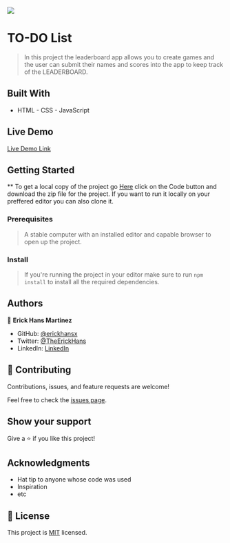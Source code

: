![](https://img.shields.io/badge/Microverse-blueviolet)

# TO-DO List

> In this project the leaderboard app allows you to create games and the user can submit their names and scores into the app to keep track of the LEADERBOARD.

## Built With

- HTML - CSS - JavaScript

## Live Demo

[Live Demo Link](https://erickhansx.github.io/leaderboard/)

## Getting Started

\*\* To get a local copy of the project go [Here](https://github.com/erickhansx/leaderboard) click on the Code button and download the zip file for the project. If you want to run it locally on your preffered editor you can also clone it.

### Prerequisites

> A stable computer with an installed editor and capable browser to open up the project.

### Install

> If you're running the project in your editor make sure to run `npm install` to install all the required dependencies.

## Authors

👤 **Erick Hans Martinez**

- GitHub: [@erickhansx](https://github.com/erickhansx)
- Twitter: [@TheErickHans](https://twitter.com/TheErickHans)
- LinkedIn: [LinkedIn](https://linkedin.com/in/linkedinhandle)

## 🤝 Contributing

Contributions, issues, and feature requests are welcome!

Feel free to check the [issues page](../../issues/).

## Show your support

Give a ⭐️ if you like this project!

## Acknowledgments

- Hat tip to anyone whose code was used
- Inspiration
- etc

## 📝 License

This project is [MIT](./MIT.md) licensed.
